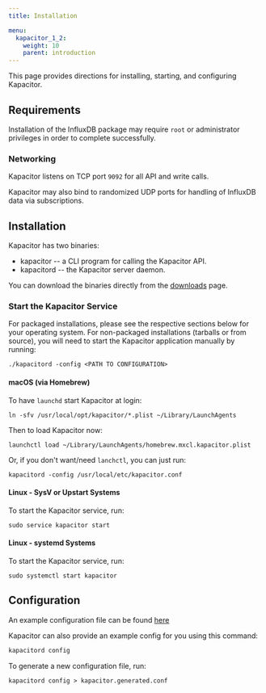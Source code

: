 ```yaml
---
title: Installation

menu:
  kapacitor_1_2:
    weight: 10
    parent: introduction
---
```


This page provides directions for installing, starting, and configuring Kapacitor.

## Requirements

Installation of the InfluxDB package may require `root` or administrator privileges in order to complete successfully.

### Networking

Kapacitor listens on TCP port `9092` for all API and write
calls.

Kapacitor may also bind to randomized UDP ports
for handling of InfluxDB data via subscriptions.

## Installation

Kapacitor has two binaries:

* kapacitor -- a CLI program for calling the Kapacitor API.
* kapacitord -- the Kapacitor server daemon.

You can download the binaries directly from the
[downloads](https://influxdata.com/downloads/#kapacitor) page.

### Start the Kapacitor Service

For packaged installations, please see the respective sections below
for your operating system. For non-packaged installations (tarballs or
from source), you will need to start the Kapacitor application
manually by running:

```
./kapacitord -config <PATH TO CONFIGURATION>
```

#### macOS (via Homebrew)

To have `launchd` start Kapacitor at login:

```
ln -sfv /usr/local/opt/kapacitor/*.plist ~/Library/LaunchAgents
```

Then to load Kapacitor now:

```
launchctl load ~/Library/LaunchAgents/homebrew.mxcl.kapacitor.plist
```

Or, if you don't want/need `lanchctl`, you can just run:

```
kapacitord -config /usr/local/etc/kapacitor.conf
```

#### Linux - SysV or Upstart Systems

To start the Kapacitor service, run:

```
sudo service kapacitor start
```

#### Linux - systemd Systems

To start the Kapacitor service, run:

```
sudo systemctl start kapacitor
```

## Configuration

An example configuration file can be found [here](https://github.com/influxdb/kapacitor/blob/master/etc/kapacitor/kapacitor.conf)

Kapacitor can also provide an example config for you using this command:

```bash
kapacitord config
```

To generate a new configuration file, run:
```
kapacitord config > kapacitor.generated.conf
```
